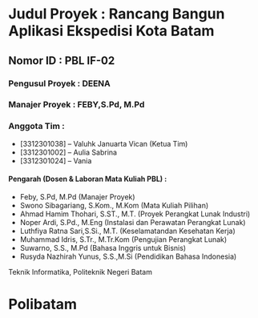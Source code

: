 # Judul Proyek : Rancang Bangun Aplikasi Ekspedisi Kota Batam

## Nomor ID	: PBL IF-02

### Pengusul Proyek	:	DEENA

### Manajer Proyek	:	FEBY,S.Pd, M.Pd

### Anggota Tim : 
- [3312301038] – Valuhk Januarta Vican (Ketua Tim)
- [3312301002] – Aulia Sabrina
- [3312301024] – Vania

#### Pengarah (Dosen & Laboran Mata Kuliah PBL) : 
- Feby, S.Pd, M.Pd (Manajer Proyek)
- Swono Sibagariang, S.Kom., M.Kom (Mata Kuliah Pilihan)
- Ahmad Hamim Thohari, S.ST., M.T. (Proyek Perangkat Lunak Industri)
- Noper Ardi, S.Pd., M.Eng (Instalasi dan Perawatan Perangkat Lunak)
- Luthfiya Ratna Sari,S.Si., M.T. (Keselamatandan Kesehatan Kerja)
- Muhammad Idris, S.Tr., M.Tr.Kom (Pengujian Perangkat Lunak)
- Suwarno, S.S., M.Pd (Bahasa Inggris untuk Bisnis)
- Rusyda Nazhirah Yunus, S.S.,M.Si (Pendidikan Bahasa Indonesia)

Teknik Informatika, Politeknik Negeri Batam
# Polibatam
